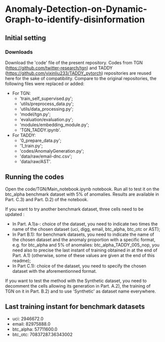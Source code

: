 # Anomaly-Detection-on-Dynamic-Graph-to-identify-disinformation

## Initial setting

### Downloads

Download the 'code' file of the present repository. Codes from TGN (https://github.com/twitter-research/tgn) and TADDY (https://github.com/yixinliu233/TADDY_pytorch) repositories are reused here for the sake of compatibility.
Compare to the original repositories, the following files were replaced or added:
 - For TGN:
   - 'train_self_supervised.py';
   - 'utils/preprocess_data.py';
   - 'utils/data_processing.py';
   - 'model/tgn.py';
   - 'evaluation/evaluation.py';
   - 'modules/embedding_module.py';
   - 'TGN_TADDY.ipynb'.
 - For TADDY:
   - '0_prepare_data.py';
   - '1_train.py';
   - 'codes/AnomalyGeneration.py';
   - 'data/raw/email-dnc.csv';
   - 'data/raw/AST'.

## Running the codes

Open the code/TGN/Main_notebook.ipynb notebook. Run all to test it on the btc_alpha benchmark dataset with 5% of anomalies. Results are available in Part. C.3) and Part. D.2) of the notebook.

If you want to try another benchmark dataset, three cells need to be updated :
 - In Part. A.1)a-: choice of the dataset, you need to indicate two times the name of the chosen dataset (uci, digg, email, btc_alpha, btc_otc or AST);
 - In Part B.1): for benchmark datasets, you need to indicate the name of the chosen dataset and the anomaly proportion with a specific format, e.g. for btc_alpha and 5% of anomalies: btc_alpha_TADDY_005_nop, you need also to precise the last instant of training obtained in at the end of Part. A.1) (otherwise, some of these values are given at the end of this readme);
 - In Part C.1): choice of the dataset, you need to specify the chosen dataset with the aforementionned format.

If you want to test the method with the Synthetic dataset, you need to decomment the cells allowing its generation in Part. A.2), the training of TGN on it in Part. B.2) and to use 'Synthetic' as dataset name everywhere.

## Last training instant for benchmark datasets

 - uci: 2946672.0
 - email: 82975888.0
 - btc_alpha: 57711600.0
 - btc_otc: 70837287.36343002
